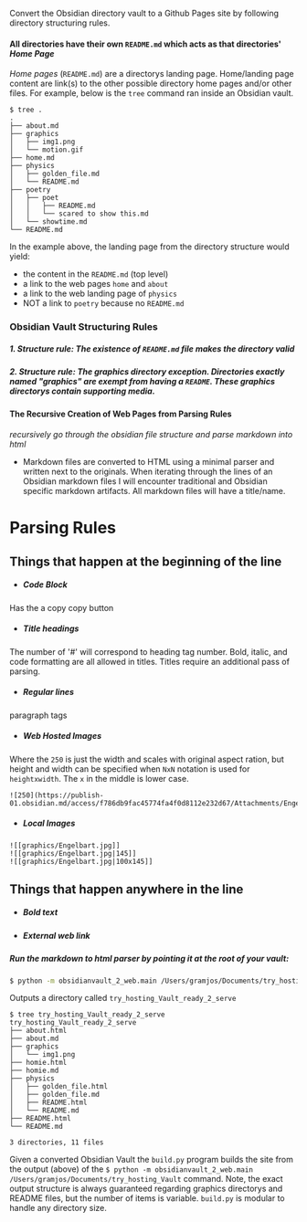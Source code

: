 Convert the Obsidian directory vault to a Github Pages site by following directory structuring rules.
#### All directories have their own `README.md` which acts as that directories' _Home Page_
_Home pages_ (`README.md`) are a directorys landing page. Home/landing page content are link(s) to the other possible directory home pages and/or other files. For example, below is the `tree` command ran inside an Obsidian vault.
```shell
$ tree .
.
├── about.md
├── graphics
│   ├── img1.png
│   └── motion.gif
├── home.md
├── physics
│   ├── golden_file.md
│   └── README.md
├── poetry
│   ├── poet
│   │   ├── README.md
│   │   └── scared to show this.md
│   └── showtime.md
└── README.md
```
In the example above, the landing page from the directory structure would yield:
- the content in the `README.md` (top level)
- a link to the web pages `home` and `about`
- a link to the web landing page of `physics`
- NOT a link to `poetry` because no `README.md`
### Obsidian Vault Structuring Rules
##### 1. Structure rule: The existence of `README.md` file makes the directory valid 
##### 2. Structure rule: __The graphics directory exception__.  Directories exactly named "graphics" are exempt from having a `README`. These graphics directorys contain supporting media. 
#### The Recursive Creation of Web Pages from Parsing Rules
_recursively go through the obsidian file structure and parse markdown into html_
- Markdown files are converted to HTML using a minimal parser and written next to the originals.
When iterating through the lines of an Obsidian markdown files I will encounter traditional and Obsidian specific markdown artifacts. All markdown files will have a title/name. 
# Parsing Rules
## Things that happen at the beginning of the line
- ##### Code Block
Has the a copy copy button
- ##### Title headings
The number of '#' will correspond to heading tag number. Bold, italic, and code formatting are all allowed in titles. Titles require an additional pass of parsing. 
- ##### Regular lines
paragraph tags
- ##### Web Hosted Images
Where the `250` is just the width and scales with original aspect ration, but height and width can be specified when `NxN` notation is used for `heightxwidth`. The `x` in the middle is lower case. 
```obsidian-markdown
![250](https://publish-01.obsidian.md/access/f786db9fac45774fa4f0d8112e232d67/Attachments/Engelbart.jpg)
```
- ##### Local Images
```obsidian-markdown
![[graphics/Engelbart.jpg]]
![[graphics/Engelbart.jpg|145]]
![[graphics/Engelbart.jpg|100x145]]
```
## Things that happen anywhere in the line
- ##### Bold text
- ##### External web link
##### Run the markdown to html parser by pointing it at the root of your vault:
```bash
$ python -m obsidianvault_2_web.main /Users/gramjos/Documents/try_hosting_Vault
```
Outputs a directory called `try_hosting_Vault_ready_2_serve`
```shell
$ tree try_hosting_Vault_ready_2_serve 
try_hosting_Vault_ready_2_serve
├── about.html
├── about.md
├── graphics
│   └── img1.png
├── homie.html
├── homie.md
├── physics
│   ├── golden_file.html
│   ├── golden_file.md
│   ├── README.html
│   └── README.md
├── README.html
└── README.md

3 directories, 11 files
```
Given a converted Obsidian Vault the `build.py` program builds the site from the output (above) of the `$ python -m obsidianvault_2_web.main /Users/gramjos/Documents/try_hosting_Vault` command.  Note, the exact output structure is always guaranteed regarding graphics directorys and README files, but the number of items is variable. `build.py` is modular to handle any directory size.
